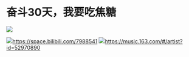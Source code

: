 # 奋斗30天，我要吃焦糖
![](https://cdn.staticaly.com/gh/TV233/blogpic@master/img/QQ图片2022090622055啊6.jpg)

![](https://cdn.staticaly.com/gh/TV233/blogpic@master/img/QQ图片202209062206啊29.jpg)https://space.bilibili.com/7988541
![](https://cdn.staticaly.com/gh/TV233/blogpic@master/img/QQ图片202209062206啊329.png)https://music.163.com/#/artist?id=52970890
